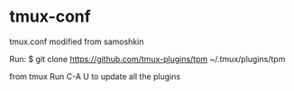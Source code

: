 # tmux-conf
tmux.conf modified from samoshkin

Run:
$ git clone https://github.com/tmux-plugins/tpm ~/.tmux/plugins/tpm

from tmux
Run C-A U to update all the plugins
